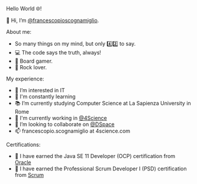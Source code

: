 Hello World 🌐!

👋 Hi, I’m [@francescopioscognamiglio](https://github.com/francescopioscognamiglio). 

About me:
- So many things on my mind, but only 4️⃣2️⃣ to say.
- 💻 The code says the truth, always!
- 🎲 Board gamer.
- 🤟 Rock lover.

My experience:
- 🧠 I’m interested in IT
- 🌱 I'm constantly learning
- 📚 I’m currently studying Computer Science at La Sapienza University in Rome
- 🏢 I'm currently working in [@4Science](https://github.com/4Science)
- 👀 I’m looking to collaborate on [@DSpace](https://github.com/DSpace/DSpace)
- 📫 francescopio.scognamiglio at 4science.com

Certifications:
- 👊 I have earned the Java SE 11 Developer (OCP) certification from [Oracle](https://education.oracle.com/oracle-certified-professional-java-se-11-developer/trackp_OCPJAV11)
- 💪 I have earned the Professional Scrum Developer I (PSD) certification from [Scrum](https://www.scrum.org/assessments/professional-scrum-developer-certification)
<!---
francescopioscognamiglio/francescopioscognamiglio is a ✨ special ✨ repository because its `README.md` (this file) appears on your GitHub profile.
You can click the Preview link to take a look at your changes.
--->
